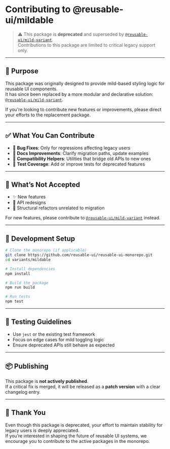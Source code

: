 # Contributing to @reusable-ui/mildable

> ⚠️ This package is **deprecated** and superseded by [`@reusable-ui/mild-variant`](https://www.npmjs.com/package/@reusable-ui/mild-variant).  
> Contributions to this package are limited to critical legacy support only.

---

## 🧭 Purpose

This package was originally designed to provide mild-based styling logic for reusable UI components.  
It has since been replaced by a more modular and declarative solution: [`@reusable-ui/mild-variant`](https://www.npmjs.com/package/@reusable-ui/mild-variant).

If you're looking to contribute new features or improvements, please direct your efforts to the replacement package.

---

## ✅ What You Can Contribute

- 🧹 **Bug Fixes**: Only for regressions affecting legacy users
- 📖 **Docs Improvements**: Clarify migration paths, update examples
- 🧩 **Compatibility Helpers**: Utilities that bridge old APIs to new ones
- 🧪 **Test Coverage**: Add or improve tests for deprecated features

---

## 🚫 What’s Not Accepted

- ✨ New features
- 🔄 API redesigns
- 🧱 Structural refactors unrelated to migration

For new features, please contribute to [`@reusable-ui/mild-variant`](https://www.npmjs.com/package/@reusable-ui/mild-variant) instead.

---

## 🧰 Development Setup

```bash
# Clone the monorepo (if applicable)
git clone https://github.com/reusable-ui/reusable-ui-monorepo.git
cd variants/mildable

# Install dependencies
npm install

# Build the package
npm run build

# Run tests
npm test
```

---

## 🧪 Testing Guidelines

- Use `jest` or the existing test framework
- Focus on edge cases for mild toggling logic
- Ensure deprecated APIs still behave as expected

---

## 📦 Publishing

This package is **not actively published**.  
If a critical fix is merged, it will be released as a **patch version** with a clear changelog entry.

---

## 🙏 Thank You

Even though this package is deprecated, your effort to maintain stability for legacy users is deeply appreciated.  
If you’re interested in shaping the future of reusable UI systems, we encourage you to contribute to the active packages in the monorepo.
